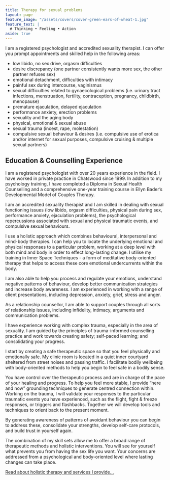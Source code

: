 ```yaml
---
title: Therapy for sexual problems
layout: page
feature_image: "/assets/covers/cover-green-ears-of-wheat-1.jpg"
feature_text: |
  # Thinking • Feeling • Action
aside: true
---
```


I am a registered psychologist and accredited sexuality therapist. I can offer you prompt appointments and skilled help in the following areas:

* low libido, no sex drive, orgasm difficulties
* desire discrepancy (one partner consistently wants more sex, the other partner refuses sex)
* emotional detachment, difficulties with intimacy
* painful sex during intercourse, vaginismus
* sexual difficulties related to gynaecological problems (i.e. urinary tract infections, menstruation, fertility, contraception, pregnancy, childbirth,  menopause)
* premature ejaculation, delayed ejaculation
* performance anxiety, erection problems
* sexuality and the aging body
* physical, emotional & sexual abuse
* sexual trauma (incest, rape, molestation)
* compulsive sexual behaviour & desires (i.e. compulsive use of erotica and/or  internet for sexual purposes, compulsive cruising & multiple sexual partners)

## Education & Counselling Experience

I am a registered psychologist with over 20 years experience in the field. I have worked in private practice in Chatswood since 1999. In addition to my psychology training, I have completed a Diploma in Sexual Health Counselling and a comprehensive one-year training course in Ellyn Bader’s Developmental Model of Couples Therapy.

I am an accredited sexuality therapist and I am skilled in dealing with sexual functioning issues (low libido, orgasm difficulties, physical pain during sex, performance anxiety, ejaculation problems), the psychological repercussions associated with sexual and physical traumatic events, and compulsive sexual behaviours.

I use a holistic approach which combines behavioural, interpersonal and mind-body therapies. I can help you to locate the underlying emotional and physical responses to a particular problem, working at a deep level with both mind and body in order to effect long-lasting change. I utilise my training in Inner Space Techniques - a form of meditative body-oriented therapy that helps to access these core emotional undercurrents within the body.

I am also able to help you process and regulate your emotions, understand negative patterns of behaviour, develop better communication strategies and increase body awareness. I am experienced in working with a range of client presentations, including depression, anxiety, grief, stress and anger.

As a relationship counsellor, I am able to support couples through all sorts of relationship issues, including infidelity, intimacy, arguments and communication problems.

I have experience working with complex trauma, especially in the area of sexuality. I am guided by the principles of trauma-informed counselling practice and work towards creating safety; self-paced learning; and consolidating your progress.

I start by creating a safe therapeutic space so that you feel physically and emotionally safe. My clinic room is located in a quiet inner courtyard sheltered from street noises and passing traffic. I facilitate bodily wellbeing with body-oriented methods to help you begin to feel safe in a bodily sense.

You have control over the therapeutic process and are in charge of the pace of your healing and progress. To help you feel more stable, I provide “here and now” grounding techniques to generate centred connection within. Working on the trauma, I will validate your responses to the particular traumatic events you have experienced, such as the flight, fight & freeze responses, or triggers and flashbacks. Together we will develop tools and techniques to orient back to the present moment.

By generating awareness of patterns of avoidant behaviour you can begin to address these, consolidate your strengths, develop self-care protocols, and build trust in yourself again.

The combination of my skill sets allow me to offer a broad range of therapeutic methods and holistic interventions. You will see for yourself what prevents you from having the sex life you want. Your concerns are addressed from a psychological and body-oriented level where lasting changes can take place.

[Read about holistic therapy and services I provide…](/services)